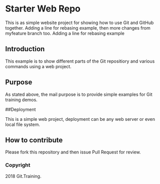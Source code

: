 # Starter Web Repo

This is as simple website project for showing how to use Git and GitHub together. Adding a line for rebasing example, then more changes from myfeature branch too.
Adding a line for rebasing example

## Introduction

This example is to show different parts of the Git repositiory and various commands using a web project.

## Purpose

As stated above, the mail purpose is to provide simple examples for Git training demos.

##Deployment

This is a simple web project, deployment can be any web server or even local file system.

## How to contribute

Please fork this repository and then issue Pull Request for review.

### Copyright

2018 Git.Training.